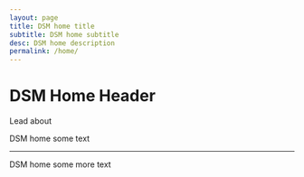 ```yaml
---
layout: page
title: DSM home title
subtitle: DSM home subtitle
desc: DSM home description
permalink: /home/
---
```


# DSM Home Header

<div class="pretty-links">

<div class="lead lead-about">Lead about
</div>

DSM home some text

---

DSM home some more text

</div>

